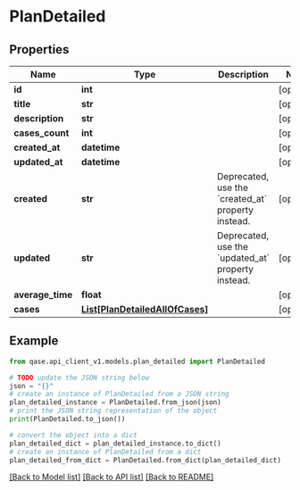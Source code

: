 # PlanDetailed


## Properties

Name | Type | Description | Notes
------------ | ------------- | ------------- | -------------
**id** | **int** |  | [optional] 
**title** | **str** |  | [optional] 
**description** | **str** |  | [optional] 
**cases_count** | **int** |  | [optional] 
**created_at** | **datetime** |  | [optional] 
**updated_at** | **datetime** |  | [optional] 
**created** | **str** | Deprecated, use the &#x60;created_at&#x60; property instead. | [optional] 
**updated** | **str** | Deprecated, use the &#x60;updated_at&#x60; property instead. | [optional] 
**average_time** | **float** |  | [optional] 
**cases** | [**List[PlanDetailedAllOfCases]**](PlanDetailedAllOfCases.md) |  | [optional] 

## Example

```python
from qase.api_client_v1.models.plan_detailed import PlanDetailed

# TODO update the JSON string below
json = "{}"
# create an instance of PlanDetailed from a JSON string
plan_detailed_instance = PlanDetailed.from_json(json)
# print the JSON string representation of the object
print(PlanDetailed.to_json())

# convert the object into a dict
plan_detailed_dict = plan_detailed_instance.to_dict()
# create an instance of PlanDetailed from a dict
plan_detailed_from_dict = PlanDetailed.from_dict(plan_detailed_dict)
```
[[Back to Model list]](../README.md#documentation-for-models) [[Back to API list]](../README.md#documentation-for-api-endpoints) [[Back to README]](../README.md)


